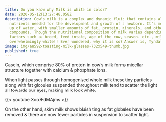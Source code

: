 ```yaml
---
title: Do you know why Milk is white in color?
date: 2020-05-12T13:27:48.058Z
description: Cow's milk is a complex and dynamic fluid that contains all
  nutrients needed for the development and growth of a newborn. It’s mostly made
  up of water, with smaller amounts of fat, protein, minerals, and other
  compounds. Though the nutritional composition of milk varies depending on
  factors such as breed, feed intake, age of the cow, season. etc., milk is
  overwhelmingly white!! Ever wondered, why it is so? Answer is, Tyndall effect.
image: img/an592-toasting-milk-glasses-732x549-thumb.jpg
published: true
---
```

Casein, which comprise 80% of protein in cow’s milk forms micellar structure together with calcium & phosphate ions.  

When light passes through homogenized whole milk  these tiny particles along with fat globules suspended throughout milk tend to scatter the light all towards our eyes, making milk look white. 

{{< youtube Xoo7FdMAjms >}}
  
On the other hand, skim milk shows bluish ting as fat globules have been removed & there are now fewer particles in suspension to scatter light.
